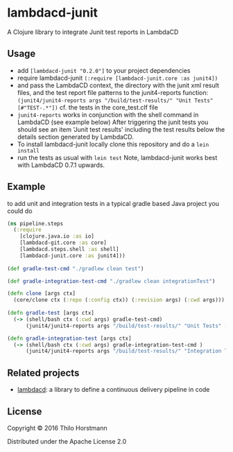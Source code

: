# lambdacd-junit

A Clojure library to integrate Junit test reports in LambdaCD

## Usage
* add `[lambdacd-junit "0.2.0"]` to your project dependencies 
* require lambdacd-junit 
`(:require [lambdacd-junit.core :as junit4])`
* and pass the LambdaCD context, the directory with the junit xml result files, and the test report file patterns to the junit4-reports function:
`(junit4/junit4-reports args "/build/test-results/" "Unit Tests" [#"TEST-.*"])`
cf. the tests in the core_test.clf file
* `junit4-reports` works in conjunction with the shell command in LambdaCD (see example below)
After triggering the junit tests you should see an item 'Junit test results' including the test results below the details section generated by LambdaCD. 
* To install lambdacd-junit locally clone this repository and do a `lein install`
* run the tests as usual with `lein test`
Note, lambdacd-junit works best with LambdaCD 0.7.1 upwards.

## Example 

to add unit and integration tests in a typical gradle based Java project you could do 

```clojure
(ns pipeline.steps
  (:require
    [clojure.java.io :as io]
    [lambdacd-git.core :as core]
    [lambdacd.steps.shell :as shell]
    [lambdacd-junit.core :as junit4]))
    
(def gradle-test-cmd "./gradlew clean test")

(def gradle-integration-test-cmd "./gradlew clean integrationTest")

(defn clone [args ctx]
  (core/clone ctx (:repo (:config ctx)) (:revision args) (:cwd args)))
  
(defn gradle-test [args ctx]
  (-> (shell/bash ctx (:cwd args) gradle-test-cmd)
      (junit4/junit4-reports args "/build/test-results/" "Unit Tests" [#"TEST-.*"])))

(defn gradle-integration-test [args ctx]
  (-> (shell/bash ctx (:cwd args) gradle-integration-test-cmd )
      (junit4/junit4-reports args "/build/test-results/" "Integration Tests" [#"TEST-.+IntegrationTest.*"])))
```

## Related projects

* [lambdacd](https://github.com/flosell/lambdacd): a library to define a continuous delivery pipeline in code

## License

Copyright © 2016 Thilo Horstmann

Distributed under the Apache License 2.0
